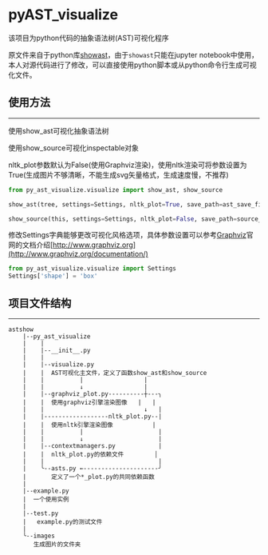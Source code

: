 # pyAST_visualize


该项目为python代码的抽象语法树(AST)可视化程序

原文件来自于python库[showast](https://github.com/hchasestevens/show_ast)，由于`showast`只能在jupyter notebook中使用，本人对源代码进行了修改，可以直接使用python脚本或从python命令行生成可视化文件。

## 使用方法
---

使用show_ast可视化抽象语法树

使用show_source可视化inspectable对象

nltk_plot参数默认为False(使用Graphviz渲染)，使用nltk渲染可将参数设置为True(生成图片不够清晰，不能生成svg矢量格式，生成速度慢，不推荐)

```python
from py_ast_visualize.visualize import show_ast, show_source

show_ast(tree, settings=Settings, nltk_plot=True, save_path=ast_save_file, format='svg')

show_source(this, settings=Settings, nltk_plot=False, save_path=source_save_file, format='png')
```

修改Settings字典能够更改可视化风格选项，具体参数设置可以参考[Graphviz](http://www.graphviz.org)官网的文档介绍[http://www.graphviz.org](http://www.graphviz.org/documentation/)
```python
from py_ast_visualize.visualize import Settings
Settings['shape'] = 'box'
```


## 项目文件结构
---

```
astshow
    |--py_ast_visualize
    |    |
    |    |--__init__.py
    |    |
    |    |--visualize.py
    |    |  AST可视化主文件，定义了函数show_ast和show_source
    |    |          |                 |
    |    |          ↓                 |
    |    |--graphviz_plot.py----------┼---╮
    |    |  使用graphviz引擎渲染图像   |   |
    |    |                            ↓   |
    |    |------------------nltk_plot.py--|
    |    |  使用nltk引擎渲染图像           |
    |    |          |                     |
    |    |          ↓                     |
    |    |--contextmanagers.py            |
    |    |  nltk_plot.py的依赖文件         ▏
    |    |                                |
    |    ╰--asts.py ←---------------------╯
    |       定义了一个*_plot.py的共同依赖函数
    |
    |--example.py
    |  一个使用实例
    |
    |--test.py
    |   example.py的测试文件
    |
    ╰--images
       生成图片的文件夹
```
    